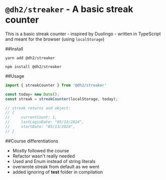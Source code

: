 # `@dh2/streaker` - A basic streak counter

This is a basic streak counter - inspired by Duolingo - written in TypeScript and meant for the browser (using `localStorage`)

##Install

```shell
yarn add @dh2/streaker
```

```shell
npm install @dh2/streaker
```

##Usage
```TypeScript
import { streakCounter } from '@dh2/streaker'

const today= new Date();
const streak = streakCounter(localStorage, today);

// streak returns and object:
// {
//     currentCount: 1,
//     lastLoginDate: "05/13/2024",
//     startDate: "05/13/2024",
// }
```

##Course differentiations
- Mostly followed the course
- Refactor wasn't really needed
- Used and Enum instead of string literals
- overwrote streak from default as we went
- added ignoring of __test__ folder in compilation